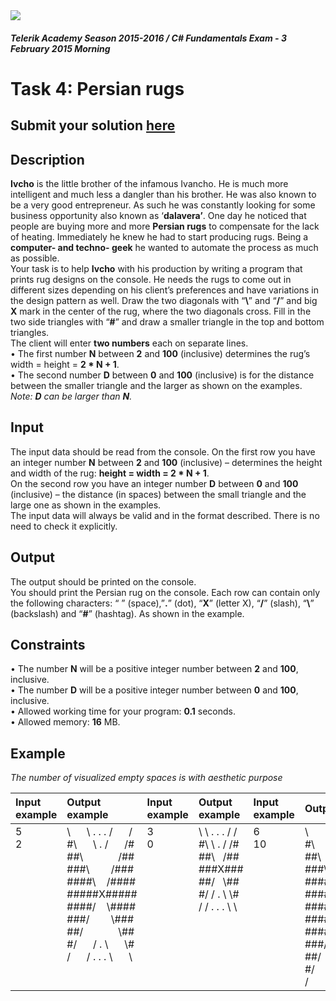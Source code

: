 ﻿<img src="https://raw.githubusercontent.com/TelerikAcademy/Common/master/logos/telerik-header-logo.png" />

#### _Telerik Academy Season 2015-2016 / C# Fundamentals Exam - 3 February 2015 Morning_

# Task 4: Persian rugs

## Submit your solution [here](http://bgcoder.com/Contests/Practice/Index/204#3)

## Description   

**Ivcho** is the little brother of the infamous Ivancho. He is much more intelligent and much less a dangler than his brother. He was also known to be a very good entrepreneur. As such he was constantly looking for some business opportunity also known as ‘**dalavera’**. One day he noticed that people are buying more and more **Persian rugs** to compensate for the lack of heating. Immediately he knew he had to start producing rugs. Being a **computer- and techno- geek** he wanted to automate the process as much as possible.  
Your task is to help **Ivcho** with his production by writing a program that prints rug designs on the console. He needs the rugs to come out in different sizes depending on his client’s preferences and have variations in the design pattern as well. Draw the two diagonals with “**\\**” and “**/**” and big **X** mark in the center of the rug, where the two diagonals cross. Fill in the two side triangles with “**#**” and draw a smaller triangle in the top and bottom triangles.  
The client will enter **two numbers** each on separate lines.  
•	The first number **N** between **2** and **100** (inclusive) determines the rug’s width = height = **2 * N + 1**.  
•	The second number **D** between **0** and **100** (inclusive) is for the distance between the smaller triangle and the larger as shown on the examples.  
_Note: **D** can be larger than **N**._

## Input  

The input data should be read from the console.
On the first row you have an integer number **N** between **2** and **100** (inclusive) – determines the height and width of the rug: **height = width = 2 * N + 1**.   
On the second row you have an integer number **D** between **0** and **100** (inclusive) – the distance (in spaces) between the small triangle and the large one as shown in the examples.  
The input data will always be valid and in the format described. There is no need to check it explicitly.

## Output

The output should be printed on the console.  
You should print the Persian rug on the console. Each row can contain only the following characters: “ ” (space),”**.**” (dot), “**X**” (letter X), “**/**” (slash), “**\\**” (backslash) and “**#**” (hashtag). As shown in the example.  

## Constraints

•	The number **N** will be a positive integer number between **2** and **100**, inclusive.  
•	The number **D** will be a positive integer number between **0** and **100**, inclusive.  
•	Allowed working time for your program: **0.1** seconds.  
•	Allowed memory: **16** MB.  


## Example

_The number of visualized empty spaces is with aesthetic purpose_

|Input example|Output example|Input example|Output example|Input example|Output example|
|:-------------|:--------------|:-------------|:--------------|:-------------|:-------------|
|5<br/>2<br/><br/><br/><br/><br/><br/><br/><br/><br/><br/><br/><br/>|\\      \\ . . . /      /<br/>#\\      \\ . /      /#<br/>##\\             /##<br/>###\\        /###<br/>####\\    /####<br/>#####X#####<br/>####/    \\####<br/>###/        \\###<br/>##/             \\##<br/>#/      / . \\      \\#<br/>/      / . . . \\      \\<br/><br/><br/>|3<br/>0<br/><br/><br/><br/><br/><br/><br/><br/><br/><br/><br/><br/>|\\ \\ . . . / /<br/>#\\ \\ . / /#<br/>##\\   /##<br/>###X###<br/>##/   \\##<br/>#/ / . \\ \\#<br/>/ / . . . \\ \\<br/><br/><br/><br/><br/><br/><br/>|6<br/>10<br/><br/><br/><br/><br/><br/><br/><br/><br/><br/><br/><br/>|\                        /<br/>#\                    /#<br/>##\                /##<br/>###\            /###<br/>####\        /####<br/>#####\\    /#####<br/>######X######<br/>#####/    \\#####<br/>####/        \\####<br/>###/            \\###<br/>##/                \\##<br/>#/                    \\#<br/>/                        \\|

